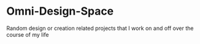 # Omni-Design-Space
Random design or creation related projects that I work on and off over the course of my life
